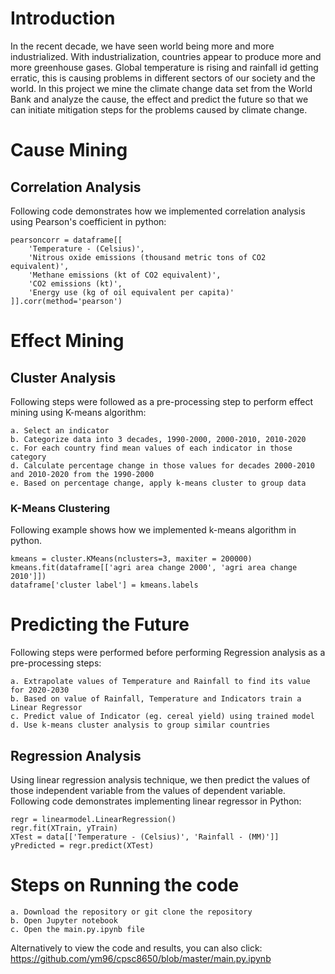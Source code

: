 # Introduction
In the recent decade, we have seen world being more and more industrialized. With industrialization, countries appear to produce more and more greenhouse gases. Global temperature is rising and rainfall id getting erratic, this is causing problems in different sectors of our society and the world. In this project we mine the climate change data set from the World Bank and analyze the cause, the effect and predict the future so that we can initiate mitigation steps for the problems caused by climate change. 

# Cause Mining
## Correlation Analysis 
Following code demonstrates how we implemented correlation analysis using Pearson's coefficient in python:

```
pearsoncorr = dataframe[[ 
    'Temperature - (Celsius)',
    'Nitrous oxide emissions (thousand metric tons of CO2 equivalent)',
    'Methane emissions (kt of CO2 equivalent)',
    'CO2 emissions (kt)',
    'Energy use (kg of oil equivalent per capita)'
]].corr(method='pearson')

```

# Effect Mining
## Cluster Analysis 
Following steps were followed as a pre-processing step to perform effect mining using K-means algorithm:

```
a. Select an indicator
b. Categorize data into 3 decades, 1990-2000, 2000-2010, 2010-2020
c. For each country find mean values of each indicator in those category
d. Calculate percentage change in those values for decades 2000-2010 and 2010-2020 from the 1990-2000
e. Based on percentage change, apply k-means cluster to group data
```

### K-Means Clustering
Following example shows how we implemented k-means algorithm in python.

```
kmeans = cluster.KMeans(nclusters=3, maxiter = 200000)
kmeans.fit(dataframe[['agri area change 2000', 'agri area change 2010']])
dataframe['cluster label'] = kmeans.labels
```

# Predicting the Future
Following steps were performed before performing Regression analysis as a pre-processing steps: 

```
a. Extrapolate values of Temperature and Rainfall to find its value for 2020-2030 
b. Based on value of Rainfall, Temperature and Indicators train a Linear Regressor 
c. Predict value of Indicator (eg. cereal yield) using trained model 
d. Use k-means cluster analysis to group similar countries 
```

## Regression Analysis 
Using linear regression analysis technique, we then predict the values of those independent variable  from the values of dependent variable. Following code demonstrates implementing linear regressor in Python:

```
regr = linearmodel.LinearRegression()
regr.fit(XTrain, yTrain)
XTest = data[['Temperature - (Celsius)', 'Rainfall - (MM)']]
yPredicted = regr.predict(XTest)
```

# Steps on Running the code

```
a. Download the repository or git clone the repository
b. Open Jupyter notebook
c. Open the main.py.ipynb file

```

Alternatively to view the code and results, you can also click: https://github.com/ym96/cpsc8650/blob/master/main.py.ipynb
